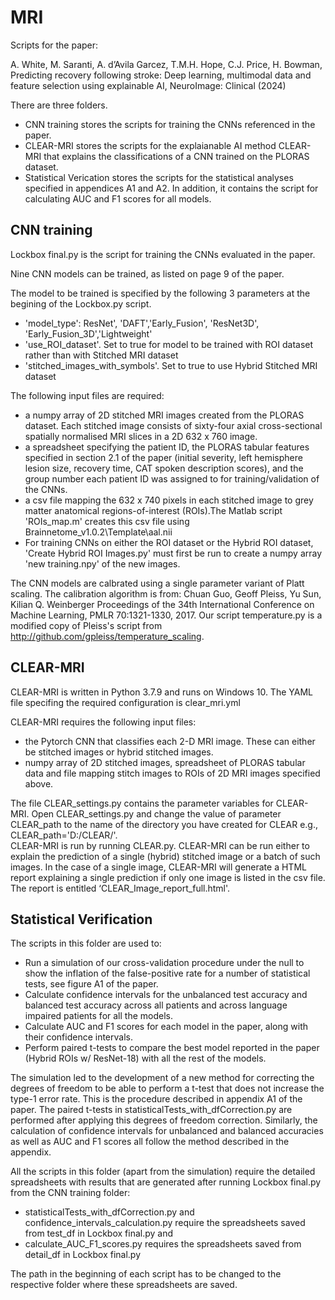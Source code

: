 # MRI
Scripts for the paper:

A. White, M. Saranti, A. d’Avila Garcez, T.M.H. Hope, C.J. Price, H. Bowman,
Predicting recovery following stroke: Deep learning, multimodal data and feature selection using explainable AI,
NeuroImage: Clinical (2024)

There are three folders. 

* CNN training stores the scripts for training the CNNs referenced in the paper.
* CLEAR-MRI stores the scripts for the explaianable AI method CLEAR-MRI that explains the classifications of a CNN trained on the PLORAS dataset.
* Statistical Verication stores the scripts for the statistical analyses specified in appendices A1 and A2. In addition, it contains the script for calculating AUC and F1 scores for all models.


## CNN training

Lockbox final.py is the script for training the CNNs evaluated in the paper.

Nine CNN models can be trained, as listed on page 9 of the paper.

The model to be trained is specified by the following 3 parameters at the begining of the Lockbox.py script.
* 'model_type': ResNet', 'DAFT','Early_Fusion', 'ResNet3D', 'Early_Fusion_3D','Lightweight'
* 'use_ROI_dataset'. Set to true for model to be trained with ROI dataset rather than with Stitched MRI dataset
* 'stitched_images_with_symbols'. Set to true to use Hybrid Stitched MRI dataset

The following input files are required:

*  a numpy array of 2D stitched MRI images created from the PLORAS dataset.  Each stitched image consists of sixty-four axial cross-sectional spatially normalised MRI slices in a 2D 632 x 760 image.
*  a spreadsheet specifying the patient ID, the  PLORAS tabular features specified in section 2.1 of the paper (initial severity, left hemisphere lesion size, recovery time, CAT spoken description scores), and the group number each patient ID was assigned to for training/validation of the CNNs.
*  a csv file mapping the 632 x 740 pixels in each stitched image to grey matter anatomical regions-of-interest (ROIs).The Matlab script 'ROIs_map.m' creates this csv file using Brainnetome_v1.0.2\Template\aal.nii
* For training CNNs on either the ROI dataset or the Hybrid ROI dataset, 'Create Hybrid ROI Images.py' must first be run to create a numpy array 'new training.npy' of the new images.

The CNN models are calbrated using a single parameter variant of Platt scaling. The calibration algorithm is from: Chuan Guo, Geoff Pleiss, Yu Sun, Kilian Q. Weinberger Proceedings of the 34th International Conference on Machine Learning, PMLR 70:1321-1330, 2017. Our script temperature.py is a modified copy of Pleiss's script from http://github.com/gpleiss/temperature_scaling.


## CLEAR-MRI

CLEAR-MRI is written in Python 3.7.9 and runs on Windows 10. The YAML file specifing the required configuration is clear_mri.yml

CLEAR-MRI requires the following input files:
*  the Pytorch CNN that classifies each 2-D MRI image. These can either be stitched images or hybrid stitched images.
*  numpy array of 2D stitched images, spreadsheet of PLORAS tabular data and file mapping stitch images to ROIs of 2D MRI images specified above.

The file CLEAR_settings.py contains the parameter variables for CLEAR-MRI. Open CLEAR_settings.py and change the value of parameter CLEAR_path to the name of the directory you have created for CLEAR e.g., CLEAR_path='D:/CLEAR/'.  
CLEAR-MRI is run by running CLEAR.py. CLEAR-MRI can be run either to explain the prediction of a single (hybrid) stitched image or a batch of such images. In the case of a single image, CLEAR-MRI will generate a HTML report explaining a single prediction if only one image is listed in the csv file. The report is entitled ‘CLEAR_Image_report_full.html'.

##  Statistical Verification

The scripts in this folder are used to:
* Run a simulation of our cross-validation procedure under the null to show the inflation of the false-positive rate for a number of statistical tests, see figure A1 of the paper.
* Calculate confidence intervals for the unbalanced test accuracy and balanced test accuracy across all patients and across language impaired patients for all the models.
* Calculate AUC and F1 scores for each model in the paper, along with their confidence intervals.
* Perform paired t-tests to compare the best model reported in the paper (Hybrid ROIs w/ ResNet-18) with all the rest of the models.

The simulation led to the development of a new method for correcting the degrees of freedom to be able to perform a t-test that does not increase the type-1 error rate. This is the procedure described in appendix A1 of the paper. The paired t-tests in statisticalTests_with_dfCorrection.py are performed after applying this degrees of freedom correction. Similarly, the calculation of confidence intervals for unbalanced and balanced accuracies as well as AUC and F1 scores all follow the method described in the appendix.

All the scripts in this folder (apart from the simulation) require the detailed spreadsheets with results that are generated after running Lockbox final.py from the CNN training folder:
* statisticalTests_with_dfCorrection.py and confidence_intervals_calculation.py require the spreadsheets saved from test_df in Lockbox final.py and
* calculate_AUC_F1_scores.py requires the spreadsheets saved from detail_df in Lockbox final.py
  
The path in the beginning of each script has to be changed to the respective folder where these spreadsheets are saved. 



